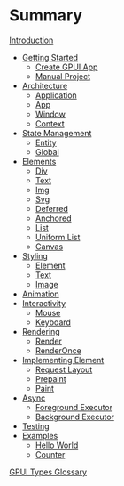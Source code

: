 # Summary

[Introduction](introduction.md)

- [Getting Started](getting-started/index.md)
  - [Create GPUI App](getting-started/create-gpui-app.md)
  - [Manual Project](getting-started/manual-project.md)
- [Architecture](architecture/index.md)
  - [Application](architecture/application.md)
  - [App](architecture/app.md)
  - [Window](architecture/window.md)
  - [Context](architecture/context.md)
- [State Management](state-management/index.md)
  - [Entity](state-management/entity.md)
  - [Global](state-management/global.md)
- [Elements](elements/index.md)
  - [Div](elements/div.md)
  - [Text](elements/text.md)
  - [Img](elements/img.md)
  - [Svg]()
  - [Deferred](elements/deferred.md)
  - [Anchored]()
  - [List]()
  - [Uniform List]()
  - [Canvas]()
- [Styling](styling/index.md)
  - [Element](styling/element.md)
  - [Text](styling/text.md)
  - [Image](styling/image.md)
- [Animation](animation/index.md)
- [Interactivity](interactivity/index.md)
  - [Mouse](interactivity/mouse.md)
  - [Keyboard](interactivity/keyboard.md)
- [Rendering](rendering/index.md)
  - [Render](rendering/render.md)
  - [RenderOnce](rendering/render-once.md)
- [Implementing Element](implementing-element/index.md)
  - [Request Layout]()
  - [Prepaint]()
  - [Paint]()
- [Async](async/index.md)
  - [Foreground Executor](async/foreground-executor.md)
  - [Background Executor](async/background-executor.md)
- [Testing](testing/index.md)
- [Examples](examples/index.md)
  - [Hello World](examples/hello-world.md)
  - [Counter](examples/counter.md)

[GPUI Types Glossary](gpui-types-glossary.md)
